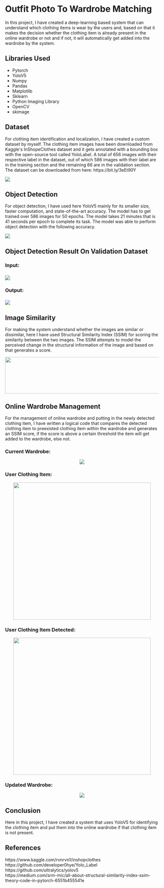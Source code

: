 # Outfit Photo To Wardrobe Matching
<p>In this project, I have created a deep-learning based system that can understand which clothing items is wear by the users and, based on that it makes the decision whether the clothing item is already present in the online wardrobe or not and if not, it will automatically get added into the wardrobe by the system.</p>
<h2>Libraries Used</h2>
<ul>
  <li>Pytorch</li>
  <li>YoloV5</li>
  <li>Numpy</li>
  <li>Pandas </li>
  <li>Matplotlib</li>
  <li>Sklearn</li>
  <li>Python Imaging Library</li>
  <li>OpenCV</li>
  <li>skimage</li>
</ul>
<h2>Dataset</h2>
<p>For clothing item identification and localization, I have created a custom dataset by myself. The clothing item images have been downloaded from Kaggle's InShopeClothes dataset and it gets annotated with a bounding box with the open-source tool called YoloLabel. A total of 656 images with their respective label in the dataset, out of which 586 images with their label are in the training section and the remaining 66 are in the validation section. The dataset can be downloaded from here: https://bit.ly/3eEt90Y </p>
<img src="https://github.com/NavinBondade/Navin_Bondade_ML_Assignment_July2021/blob/main/Images/Clothing%20Dataset.png" >

<h2>Object Detection</h2>
<p>For object detection, I have used here YoloV5 mainly for its smaller size, faster computation, and state-of-the-art accuracy. The model has to get trained over 586 images for 50 epochs. The model takes 21 minutes that is 41 seconds per epoch to complete its task. The model was able to perform object detection with the following accuracy.</p>
<img src="https://github.com/NavinBondade/Navin_Bondade_ML_Assignment_July2021/blob/main/Images/result.png" >

<h2>Object Detection Result On Validation Dataset</h2>
<h3>Input:<h3>
<img src="https://github.com/NavinBondade/Navin_Bondade_ML_Assignment_July2021/blob/main/Images/Clothing%20%20Validation%20Dataset.png" >
<h3>Output:<h3>
<img src="https://github.com/NavinBondade/Navin_Bondade_ML_Assignment_July2021/blob/main/Images/Clothing%20Validation%20Dataset%20Result.png">
  
<h2>Image Similarity</h2>
<p>For making the system understand whether the images are similar or dissimilar, here I have used Structural Similarity Index (SSIM) for scoring the similarity between the two images. The SSIM attempts to model the perceived change in the structural information of the image and based on that generates a score. </p>  
<p align="center">  
<img src="https://github.com/NavinBondade/Navin_Bondade_ML_Assignment_July2021/blob/main/Images/SSIM.png" width="650" height="120">
<p>  
 
<h2>Online Wardrobe Management</h2>
<p>For the management of online wardrobe and putting in the newly detected clothing item, I have written a logical code that compares the detected clothing item to preexisted clothing item within the wardrobe and generates an SSIM score, if the score is above a certain threshold the item will get added to the wardrobe, else not. </p>
<h3>Current Wardrobe:</h3>  
<p align="center">  
<img src="https://github.com/NavinBondade/Navin_Bondade_ML_Assignment_July2021/blob/main/Images/Current%20Wardrobe.png">
<p>  
<h3>User Clothing Item:</h3>  
<p align="center">  
<img src="https://github.com/NavinBondade/Navin_Bondade_ML_Assignment_July2021/blob/main/Images/Users%20Clothing.png" width="450" height="450">
<p>
<h3>User Clothing Item Detected:</h3>  
<p align="center">  
<img src="https://github.com/NavinBondade/Navin_Bondade_ML_Assignment_July2021/blob/main/Images/Users%20Clothing%20Detected.png" width="450" height="450">
<p>     
<h3>Updated Wardrobe:</h3>  
<p align="center">  
<img src="https://github.com/NavinBondade/Navin_Bondade_ML_Assignment_July2021/blob/main/Images/Current%20Wardrobe1.png">
<p>   
  
<h2>Conclusion</h2>  
<p>Here in this project, I have created a system that uses YoloV5 for identifying the clothing item and put them into the online wardrobe if that clothing item is not present.</p>  
<h2>References</h2>  
https://www.kaggle.com/rvnrvn1/inshopclothes <br>
https://github.com/developer0hye/Yolo_Label <br>
https://github.com/ultralytics/yolov5 <br>
https://medium.com/srm-mic/all-about-structural-similarity-index-ssim-theory-code-in-pytorch-6551b455541e <br>
  
  
